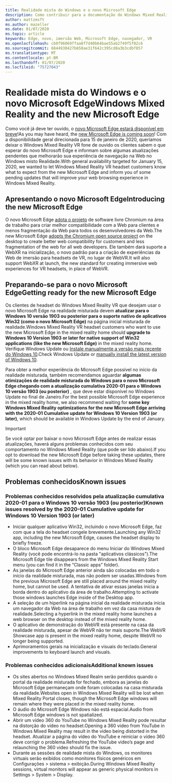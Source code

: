 ```yaml
---
title: Realidade mista do Windows e o novo Microsoft Edge
description: Como contribuir para a documentação do Windows Mixed Reality.
author: mattzmsft
ms.author: mazeller
ms.date: 01/07/2020
ms.topic: article
keywords: Edge, novo, imersão Web, Microsoft Edge, navegador, VR
ms.openlocfilehash: cb0f96069ffaa8f7d40b64bae55ab2749f5f02c6
ms.sourcegitcommit: 6844930427b658ae31f642c395cd8a3b3cdbf857
ms.translationtype: MT
ms.contentlocale: pt-BR
ms.lasthandoff: 01/07/2020
ms.locfileid: "75727043"
---
```

# <a name="windows-mixed-reality-and-the-new-microsoft-edge"></a><span data-ttu-id="5d2cd-104">Realidade mista do Windows e o novo Microsoft Edge</span><span class="sxs-lookup"><span data-stu-id="5d2cd-104">Windows Mixed Reality and the new Microsoft Edge</span></span>

<span data-ttu-id="5d2cd-105">Como você já deve ter ouvido, o [novo Microsoft Edge estará disponível em breve](https://blogs.windows.com/windowsexperience/2019/11/04/introducing-the-new-microsoft-edge-and-bing/)!</span><span class="sxs-lookup"><span data-stu-id="5d2cd-105">As you may have heard, the [new Microsoft Edge is coming soon](https://blogs.windows.com/windowsexperience/2019/11/04/introducing-the-new-microsoft-edge-and-bing/)!</span></span> <span data-ttu-id="5d2cd-106">Com a disponibilidade geral direcionada para 15 de janeiro de 2020, queríamos deixar o Windows Mixed Reality VR fone de ouvido os clientes sabem o que esperar do novo Microsoft Edge e informam sobre algumas atualizações pendentes que melhorarão sua experiência de navegação na Web no Windows misto Realidade.</span><span class="sxs-lookup"><span data-stu-id="5d2cd-106">With general availability targeted for January 15, 2020, we wanted to let Windows Mixed Reality VR headset customers know what to expect from the new Microsoft Edge and inform you of some pending updates that will improve your web browsing experience in Windows Mixed Reality.</span></span>

## <a name="introducing-the-new-microsoft-edge"></a><span data-ttu-id="5d2cd-107">Apresentando o novo Microsoft Edge</span><span class="sxs-lookup"><span data-stu-id="5d2cd-107">Introducing the new Microsoft Edge</span></span>

<span data-ttu-id="5d2cd-108">O novo Microsoft Edge [adota o projeto](https://blogs.windows.com/windowsexperience/2018/12/06/microsoft-edge-making-the-web-better-through-more-open-source-collaboration/) de software livre Chromium na área de trabalho para criar melhor compatibilidade com a Web para clientes e menos fragmentação da Web para todos os desenvolvedores da Web.</span><span class="sxs-lookup"><span data-stu-id="5d2cd-108">The new Microsoft Edge [adopts the Chromium open source project](https://blogs.windows.com/windowsexperience/2018/12/06/microsoft-edge-making-the-web-better-through-more-open-source-collaboration/) on the desktop to create better web compatibility for customers and less fragmentation of the web for all web developers.</span></span> <span data-ttu-id="5d2cd-109">Ele também dará suporte a WebXR na inicialização, o novo padrão para a criação de experiências da Web de imersão para headsets de VR, no lugar de WebVR.</span><span class="sxs-lookup"><span data-stu-id="5d2cd-109">It will also support WebXR at launch, the new standard for creating immersive web experiences for VR headsets, in place of WebVR.</span></span>

## <a name="getting-ready-for-the-new-microsoft-edge"></a><span data-ttu-id="5d2cd-110">Preparando-se para o novo Microsoft Edge</span><span class="sxs-lookup"><span data-stu-id="5d2cd-110">Getting ready for the new Microsoft Edge</span></span>

<span data-ttu-id="5d2cd-111">Os clientes de headset do Windows Mixed Reality VR que desejam usar o novo Microsoft Edge na realidade misturada devem **atualizar para o Windows 10 versão 1903 ou posterior para o suporte nativo de aplicativos Win32 (como o novo Microsoft Edge)** na página inicial misturada de realidade.</span><span class="sxs-lookup"><span data-stu-id="5d2cd-111">Windows Mixed Reality VR headset customers who want to use the new Microsoft Edge in the mixed reality home should **upgrade to Windows 10 Version 1903 or later for native support of Win32 applications (like the new Microsoft Edge)** in the mixed reality home.</span></span> <span data-ttu-id="5d2cd-112">Verifique Windows Update ou [Instale manualmente a versão mais recente do Windows 10](https://www.microsoft.com/en-us/software-download/windows10).</span><span class="sxs-lookup"><span data-stu-id="5d2cd-112">Check Windows Update or [manually install the latest version of Windows 10](https://www.microsoft.com/en-us/software-download/windows10).</span></span>

<span data-ttu-id="5d2cd-113">Para obter a melhor experiência do Microsoft Edge possível no início da realidade misturada, também recomendamos aguardar **algumas otimizações de realidade misturada do Windows para o novo Microsoft Edge chegando com a atualização cumulativa 2020-01 para o Windows 10 versão 1903 (ou posterior)** , que deve estar disponível no Windows Update no final de Janeiro.</span><span class="sxs-lookup"><span data-stu-id="5d2cd-113">For the best possible Microsoft Edge experience in the mixed reality home, we also recommend waiting for **some key Windows Mixed Reality optimizations for the new Microsoft Edge arriving with the 2020-01 Cumulative update for Windows 10 Version 1903 (or later)**, which should be available in Windows Update by the end of January.</span></span>

>[!IMPORTANT]
><span data-ttu-id="5d2cd-114">Se você optar por baixar o novo Microsoft Edge antes de realizar essas atualizações, haverá alguns problemas conhecidos com seu comportamento no Windows Mixed Reality (que pode ser lido abaixo).</span><span class="sxs-lookup"><span data-stu-id="5d2cd-114">If you opt to download the new Microsoft Edge before taking these updates, there will be some known issues with its behavior in Windows Mixed Reality (which you can read about below).</span></span>

## <a name="known-issues"></a><span data-ttu-id="5d2cd-115">Problemas conhecidos</span><span class="sxs-lookup"><span data-stu-id="5d2cd-115">Known issues</span></span>

### <a name="known-issues-resolved-by-the-2020-01-cumulative-update-for-windows-10-version-1903-or-later"></a><span data-ttu-id="5d2cd-116">Problemas conhecidos resolvidos pela atualização cumulativa 2020-01 para o Windows 10 versão 1903 (ou posterior)</span><span class="sxs-lookup"><span data-stu-id="5d2cd-116">Known issues resolved by the 2020-01 Cumulative update for Windows 10 Version 1903 (or later)</span></span>

- <span data-ttu-id="5d2cd-117">Iniciar qualquer aplicativo Win32, incluindo o novo Microsoft Edge, faz com que a tela do headset congele brevemente.</span><span class="sxs-lookup"><span data-stu-id="5d2cd-117">Launching any Win32 app, including the new Microsoft Edge, causes the headset display to briefly freeze.</span></span>
- <span data-ttu-id="5d2cd-118">O bloco Microsoft Edge desaparece do menu Iniciar do Windows Mixed Reality (você pode encontrá-lo na pasta "aplicativos clássicos").</span><span class="sxs-lookup"><span data-stu-id="5d2cd-118">The Microsoft Edge tile disappears from the Windows Mixed Reality Start menu (you can find it in the “Classic apps” folder).</span></span>
- <span data-ttu-id="5d2cd-119">As janelas do Microsoft Edge anterior ainda são colocadas em todo o início da realidade misturada, mas não podem ser usadas.</span><span class="sxs-lookup"><span data-stu-id="5d2cd-119">Windows from the previous Microsoft Edge are still placed around the mixed reality home, but cannot be used.</span></span> <span data-ttu-id="5d2cd-120">A tentativa de ativar essas janelas inicia a borda dentro do aplicativo da área de trabalho.</span><span class="sxs-lookup"><span data-stu-id="5d2cd-120">Attempting to activate those windows launches Edge inside of the Desktop app.</span></span>
- <span data-ttu-id="5d2cd-121">A seleção de um hiperlink na página inicial da realidade misturada inicia um navegador da Web na área de trabalho em vez da casa mistura de realidade.</span><span class="sxs-lookup"><span data-stu-id="5d2cd-121">Selecting a hyperlink in the mixed reality home launches a web browser on the desktop instead of the mixed reality home.</span></span>
- <span data-ttu-id="5d2cd-122">O aplicativo de demonstração do WebVR está presente na casa da realidade misturada, apesar de WebVR não ter mais suporte.</span><span class="sxs-lookup"><span data-stu-id="5d2cd-122">The WebVR Showcase app is present in the mixed reality home, despite WebVR no longer being supported.</span></span>
- <span data-ttu-id="5d2cd-123">Aprimoramentos gerais na inicialização e visuais do teclado.</span><span class="sxs-lookup"><span data-stu-id="5d2cd-123">General improvements to keyboard launch and visuals.</span></span>

### <a name="additional-known-issues"></a><span data-ttu-id="5d2cd-124">Problemas conhecidos adicionais</span><span class="sxs-lookup"><span data-stu-id="5d2cd-124">Additional known issues</span></span>

-   <span data-ttu-id="5d2cd-125">Os sites abertos no Windows Mixed Realm serão perdidos quando o portal da realidade misturada for fechado, embora as janelas do Microsoft Edge permaneçam onde foram colocadas na casa misturada da realidade.</span><span class="sxs-lookup"><span data-stu-id="5d2cd-125">Websites open in Windows Mixed Reality will be lost when Mixed Reality Portal closes, though the Microsoft Edge windows will remain where they were placed in the mixed reality home.</span></span>
-   <span data-ttu-id="5d2cd-126">O áudio do Microsoft Edge Windows não está espacial.</span><span class="sxs-lookup"><span data-stu-id="5d2cd-126">Audio from Microsoft Edge windows is not spatialized.</span></span>
-   <span data-ttu-id="5d2cd-127">Abrir um vídeo 360 do YouTube no Windows Mixed Reality pode resultar na distorção do vídeo no headset.</span><span class="sxs-lookup"><span data-stu-id="5d2cd-127">Opening a 360 video from YouTube in Windows Mixed Reality may result in the video being distorted in the headset.</span></span> <span data-ttu-id="5d2cd-128">Atualizar a página do vídeo do YouTube e reiniciar o vídeo 360 deve corrigir o problema.</span><span class="sxs-lookup"><span data-stu-id="5d2cd-128">Refreshing the YouTube video’s page and relaunching the 360 video should fix the issue.</span></span>
-   <span data-ttu-id="5d2cd-129">Durante as sessões de realidade mista do Windows, os monitores virtuais serão exibidos como monitores físicos genéricos em Configurações > sistema > exibição.</span><span class="sxs-lookup"><span data-stu-id="5d2cd-129">During Windows Mixed Reality sessions, virtual monitors will appear as generic physical monitors in Settings > System > Display.</span></span>



